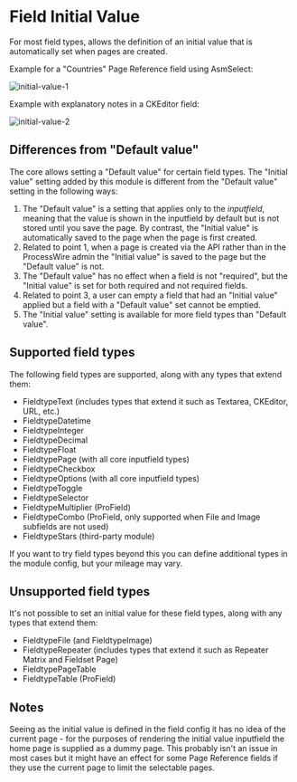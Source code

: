 # Field Initial Value

For most field types, allows the definition of an initial value that is automatically set when pages are created.

Example for a "Countries" Page Reference field using AsmSelect:

![initial-value-1](https://github.com/Toutouwai/FieldInitialValue/assets/1538852/10617c98-872c-441f-aed1-f9fb3db82fd8)

Example with explanatory notes in a CKEditor field:

![initial-value-2](https://github.com/Toutouwai/FieldInitialValue/assets/1538852/3aea766b-efa5-411a-b09e-5aa32f7f2528)

## Differences from "Default value"

The core allows setting a "Default value" for certain field types. The "Initial value" setting added by this module is different from the "Default value" setting in the following ways:

1. The "Default value" is a setting that applies only to the *inputfield*, meaning that the value is shown in the inputfield by default but is not stored until you save the page. By contrast, the "Initial value" is automatically saved to the page when the page is first created.
2. Related to point 1, when a page is created via the API rather than in the ProcessWire admin the "Initial value" is saved to the page but the "Default value" is not.
3. The "Default value" has no effect when a field is not "required", but the "Initial value" is set for both required and not required fields.
4. Related to point 3, a user can empty a field that had an "Initial value" applied but a field with a "Default value" set cannot be emptied.
5. The "Initial value" setting is available for more field types than "Default value".

## Supported field types

The following field types are supported, along with any types that extend them:

* FieldtypeText (includes types that extend it such as Textarea, CKEditor, URL, etc.)
* FieldtypeDatetime
* FieldtypeInteger
* FieldtypeDecimal
* FieldtypeFloat
* FieldtypePage (with all core inputfield types)
* FieldtypeCheckbox
* FieldtypeOptions  (with all core inputfield types)
* FieldtypeToggle
* FieldtypeSelector
* FieldtypeMultiplier (ProField)
* FieldtypeCombo (ProField, only supported when File and Image subfields are not used)
* FieldtypeStars (third-party module)

If you want to try field types beyond this you can define additional types in the module config, but your mileage may vary.

## Unsupported field types

It's not possible to set an initial value for these field types, along with any types that extend them:

* FieldtypeFile (and FieldtypeImage)
* FieldtypeRepeater (includes types that extend it such as Repeater Matrix and Fieldset Page)
* FieldtypePageTable
* FieldtypeTable (ProField)

## Notes

Seeing as the initial value is defined in the field config it has no idea of the current page - for the purposes of rendering the initial value inputfield the home page is supplied as a dummy page. This probably isn't an issue in most cases but it might have an effect for some Page Reference fields if they use the current page to limit the selectable pages.
